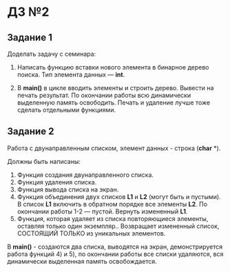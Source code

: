 # ДЗ №2

## Задание 1

Доделать задачу с семинара:

1. Написать функцию вставки нового элемента в бинарное дерево поиска. Тип элемента данных — **int**.

2. В **main()** в цикле вводить элементы и строить дерево. Вывести на печать результат. По окончании работы всю динамически выделенную память освободить. Печать и удаление лучше тоже сделать
отдельными функциями.

## Задание 2

Работа с двунаправленным списком, элемент данных - строка (**char** *).

Должны быть написаны:

1. Функция создания двунаправленного списка.
2. Функция удаления списка.
3. Функция вывода списка на экран.
4. Функция объединения двух списков **L1** и **L2** (могут быть и пустыми). В список **L1** включить в обратном порядке все элементы **L2**. По окончании работы 1-2 — пустой. Вернуть измененный **L1**.
5. Функция, которая удаляет из списка повторяющиеся элементы, оставляя только один экземпляр.. Возвращает измененный список, СОСТОЯЩИЙ ТОЛЬКО из уникальных элементов.

В **main()** - создаются два списка, выводятся на экран, демонстрируется работа функций 4) и 5), по окончании работы все списки удаляются, вся динамически выделенная память освобождается.